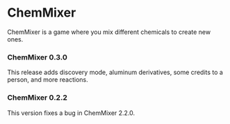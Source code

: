 # ChemMixer
ChemMixer is a game where you mix different chemicals to create new ones.
### ChemMixer 0.3.0
This release adds discovery mode, aluminum derivatives, some credits to a person, and more reactions.
### ChemMixer 0.2.2
This version fixes a bug in ChemMixer 2.2.0.
